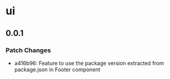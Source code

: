 # ui

## 0.0.1

### Patch Changes

- a416b96: Feature to use the package version extracted from package.json in Footer component
